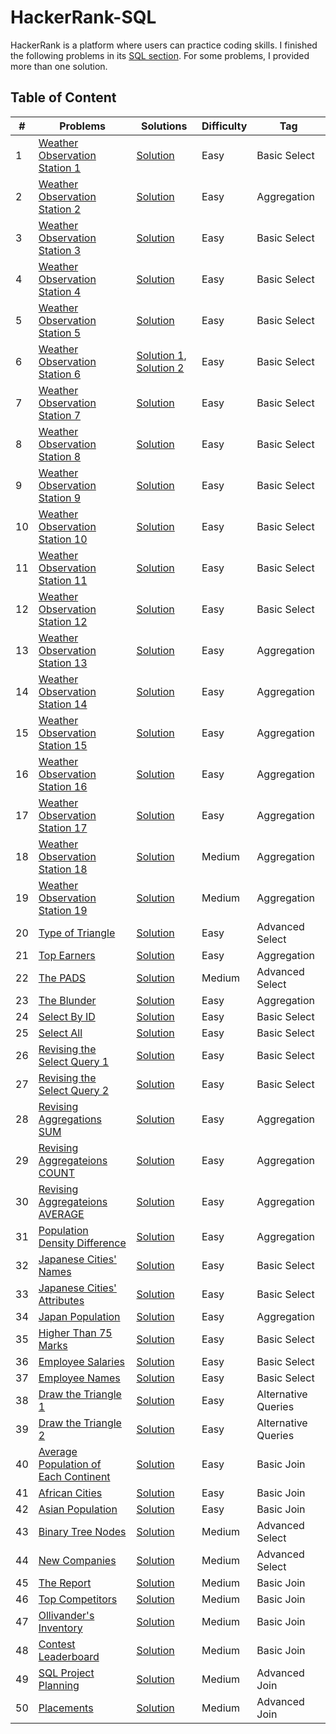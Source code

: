 # HackerRank-SQL
HackerRank is a platform where users can practice coding skills. I finished the following problems in its [SQL section](https://www.hackerrank.com/domains/sql). For some problems, I provided more than one solution.

## Table of Content

|  #  |    Problems    |   Solutions   |  Difficulty  | Tag                   
|-----|----------------|---------------|--------------|-------------
|1|[Weather Observation Station 1](https://github.com/HonglingLei/HackerRank-SQL/blob/master/hackerrank%20sql/weather-observation-station-1/weather-observation-station-1-English.pdf)|[Solution](https://github.com/HonglingLei/HackerRank-SQL/blob/master/hackerrank%20sql/weather-observation-station-1/sol1.sql) |Easy|Basic Select
|2|[Weather Observation Station 2](https://github.com/HonglingLei/HackerRank-SQL/blob/master/hackerrank%20sql/weather-observation-station-2/weather-observation-station-2-English.pdf)|[Solution](https://github.com/HonglingLei/HackerRank-SQL/blob/master/hackerrank%20sql/weather-observation-station-2/sol1.sql) |Easy|Aggregation
|3|[Weather Observation Station 3](https://github.com/HonglingLei/HackerRank-SQL/blob/master/hackerrank%20sql/weather-observation-station-3/weather-observation-station-3-English.pdf)|[Solution](https://github.com/HonglingLei/HackerRank-SQL/blob/master/hackerrank%20sql/weather-observation-station-3/sol1.sql) |Easy|Basic Select
|4|[Weather Observation Station 4](https://github.com/HonglingLei/HackerRank-SQL/blob/master/hackerrank%20sql/weather-observation-station-4/weather-observation-station-4-English.pdf)|[Solution](https://github.com/HonglingLei/HackerRank-SQL/blob/master/hackerrank%20sql/weather-observation-station-4/sol1.sql) |Easy|Basic Select
|5|[Weather Observation Station 5](https://github.com/HonglingLei/HackerRank-SQL/blob/master/hackerrank%20sql/weather-observation-station-5/weather-observation-station-5-English.pdf)|[Solution](https://github.com/HonglingLei/HackerRank-SQL/blob/master/hackerrank%20sql/weather-observation-station-5/sol1.sql) |Easy|Basic Select
|6|[Weather Observation Station 6](https://github.com/HonglingLei/HackerRank-SQL/blob/master/hackerrank%20sql/weather-observation-station-6/weather-observation-station-6-English.pdf)|[Solution 1](https://github.com/HonglingLei/HackerRank-SQL/blob/master/hackerrank%20sql/weather-observation-station-6/sol1.sql), [Solution 2](https://github.com/HonglingLei/HackerRank-SQL/blob/master/hackerrank%20sql/weather-observation-station-6/sol2.sql) |Easy|Basic Select
|7|[Weather Observation Station 7](https://github.com/HonglingLei/HackerRank-SQL/blob/master/hackerrank%20sql/weather-observation-station-7/weather-observation-station-7-English.pdf)|[Solution](https://github.com/HonglingLei/HackerRank-SQL/blob/master/hackerrank%20sql/weather-observation-station-7/sol1.sql) |Easy|Basic Select
|8|[Weather Observation Station 8](https://github.com/HonglingLei/HackerRank-SQL/blob/master/hackerrank%20sql/weather-observation-station-8/weather-observation-station-8-English.pdf)|[Solution](https://github.com/HonglingLei/HackerRank-SQL/blob/master/hackerrank%20sql/weather-observation-station-8/sol1.sql) |Easy|Basic Select
|9|[Weather Observation Station 9](https://github.com/HonglingLei/HackerRank-SQL/blob/master/hackerrank%20sql/weather-observation-station-9/weather-observation-station-9-English.pdf)|[Solution](https://github.com/HonglingLei/HackerRank-SQL/blob/master/hackerrank%20sql/weather-observation-station-9/sol1.sql) |Easy|Basic Select
|10|[Weather Observation Station 10](https://github.com/HonglingLei/HackerRank-SQL/blob/master/hackerrank%20sql/weather-observation-station-10/weather-observation-station-10-English.pdf)|[Solution](https://github.com/HonglingLei/HackerRank-SQL/blob/master/hackerrank%20sql/weather-observation-station-10/sol1.sql) |Easy|Basic Select
|11|[Weather Observation Station 11](https://github.com/HonglingLei/HackerRank-SQL/blob/master/hackerrank%20sql/weather-observation-station-11/weather-observation-station-11-English.pdf)|[Solution](https://github.com/HonglingLei/HackerRank-SQL/blob/master/hackerrank%20sql/weather-observation-station-11/sol1.sql) |Easy|Basic Select
|12|[Weather Observation Station 12](https://github.com/HonglingLei/HackerRank-SQL/blob/master/hackerrank%20sql/weather-observation-station-12/weather-observation-station-12-English.pdf)|[Solution](https://github.com/HonglingLei/HackerRank-SQL/blob/master/hackerrank%20sql/weather-observation-station-12/sol1.sql) |Easy|Basic Select
|13|[Weather Observation Station 13](https://github.com/HonglingLei/HackerRank-SQL/blob/master/hackerrank%20sql/weather-observation-station-13/weather-observation-station-13-English.pdf)|[Solution](https://github.com/HonglingLei/HackerRank-SQL/blob/master/hackerrank%20sql/weather-observation-station-13/sol1.sql) |Easy|Aggregation
|14|[Weather Observation Station 14](https://github.com/HonglingLei/HackerRank-SQL/blob/master/hackerrank%20sql/weather-observation-station-14/weather-observation-station-14-English.pdf)|[Solution](https://github.com/HonglingLei/HackerRank-SQL/blob/master/hackerrank%20sql/weather-observation-station-14/sol1.sql) |Easy|Aggregation
|15|[Weather Observation Station 15](https://github.com/HonglingLei/HackerRank-SQL/blob/master/hackerrank%20sql/weather-observation-station-15/weather-observation-station-15-English.pdf)|[Solution](https://github.com/HonglingLei/HackerRank-SQL/blob/master/hackerrank%20sql/weather-observation-station-15/sol1.sql) |Easy|Aggregation
|16|[Weather Observation Station 16](https://github.com/HonglingLei/HackerRank-SQL/blob/master/hackerrank%20sql/weather-observation-station-16/weather-observation-station-16-English.pdf)|[Solution](https://github.com/HonglingLei/HackerRank-SQL/blob/master/hackerrank%20sql/weather-observation-station-16/sol1.sql) |Easy|Aggregation
|17|[Weather Observation Station 17](https://github.com/HonglingLei/HackerRank-SQL/blob/master/hackerrank%20sql/weather-observation-station-17/weather-observation-station-17-English.pdf)|[Solution](https://github.com/HonglingLei/HackerRank-SQL/blob/master/hackerrank%20sql/weather-observation-station-17/sol1.sql) |Easy|Aggregation
|18|[Weather Observation Station 18](https://github.com/HonglingLei/HackerRank-SQL/blob/master/hackerrank%20sql/weather-observation-station-18/weather-observation-station-18-English.pdf)|[Solution](https://github.com/HonglingLei/HackerRank-SQL/blob/master/hackerrank%20sql/weather-observation-station-18/sol1.sql) |Medium|Aggregation
|19|[Weather Observation Station 19](https://github.com/HonglingLei/HackerRank-SQL/blob/master/hackerrank%20sql/weather-observation-station-19/weather-observation-station-19-English.pdf)|[Solution](https://github.com/HonglingLei/HackerRank-SQL/blob/master/hackerrank%20sql/weather-observation-station-19/sol1.sql) |Medium|Aggregation
|20|[Type of Triangle](https://github.com/HonglingLei/HackerRank-SQL/blob/master/hackerrank%20sql/type-of-triangle/what-type-of-triangle-English.pdf)|[Solution](https://github.com/HonglingLei/HackerRank-SQL/blob/master/hackerrank%20sql/type-of-triangle/sol1.sql) |Easy|Advanced Select
|21|[Top Earners](https://github.com/HonglingLei/HackerRank-SQL/blob/master/hackerrank%20sql/type-of-triangle/what-type-of-triangle-English.pdf)|[Solution](https://github.com/HonglingLei/HackerRank-SQL/blob/master/hackerrank%20sql/top-earners/sol1.sql) |Easy|Aggregation
|22|[The PADS](https://github.com/HonglingLei/HackerRank-SQL/blob/master/hackerrank%20sql/the-pads/the-pads-English.pdf)|[Solution](https://github.com/HonglingLei/HackerRank-SQL/blob/master/hackerrank%20sql/the-pads/sol1.sql) |Medium|Advanced Select
|23|[The Blunder](https://github.com/HonglingLei/HackerRank-SQL/blob/master/hackerrank%20sql/the-blunder/the-blunder-English.pdf)|[Solution](https://github.com/HonglingLei/HackerRank-SQL/blob/master/hackerrank%20sql/the-blunder/sol1.sql) |Easy|Aggregation
|24|[Select By ID](https://github.com/HonglingLei/HackerRank-SQL/blob/master/hackerrank%20sql/select-by-id/select-by-id-English.pdf)|[Solution](https://github.com/HonglingLei/HackerRank-SQL/blob/master/hackerrank%20sql/select-by-id/sol1.sql) |Easy|Basic Select
|25|[Select All](https://github.com/HonglingLei/HackerRank-SQL/blob/master/hackerrank%20sql/select-all/select-all-sql-English.pdf)|[Solution](https://github.com/HonglingLei/HackerRank-SQL/blob/master/hackerrank%20sql/select-all/sol1.sql) |Easy|Basic Select
|26|[Revising the Select Query 1](https://github.com/HonglingLei/HackerRank-SQL/blob/master/hackerrank%20sql/revising-the-select-query-1/revising-the-select-query-English.pdf)|[Solution](https://github.com/HonglingLei/HackerRank-SQL/blob/master/hackerrank%20sql/revising-the-select-query-1/sol1.sql) |Easy|Basic Select
|27|[Revising the Select Query 2](https://github.com/HonglingLei/HackerRank-SQL/blob/master/hackerrank%20sql/revising-the-select-query-2/revising-the-select-query-2-English.pdf)|[Solution](https://github.com/HonglingLei/HackerRank-SQL/blob/master/hackerrank%20sql/revising-the-select-query-2/sol1.sql) |Easy|Basic Select
|28|[Revising Aggregations SUM](https://github.com/HonglingLei/HackerRank-SQL/blob/master/hackerrank%20sql/revising-aggregations-sum/revising-aggregations-sum-English.pdf)|[Solution](https://github.com/HonglingLei/HackerRank-SQL/blob/master/hackerrank%20sql/revising-aggregations-sum/sol1.sql) |Easy|Aggregation
|29|[Revising Aggregateions COUNT](https://github.com/HonglingLei/HackerRank-SQL/blob/master/hackerrank%20sql/revising-aggregations-count/revising-aggregations-the-count-function-English.pdf)|[Solution](https://github.com/HonglingLei/HackerRank-SQL/blob/master/hackerrank%20sql/revising-aggregations-count/sol1.sql) |Easy|Aggregation
|30|[Revising Aggregateions AVERAGE](https://github.com/HonglingLei/HackerRank-SQL/blob/master/hackerrank%20sql/revising-aggregations-average/revising-aggregations-the-average-function-English.pdf)|[Solution](https://github.com/HonglingLei/HackerRank-SQL/blob/master/hackerrank%20sql/revising-aggregations-average/sol1.sql) |Easy|Aggregation
|31|[Population Density Difference](https://github.com/HonglingLei/HackerRank-SQL/blob/master/hackerrank%20sql/population-density-difference/population-density-difference-English.pdf)|[Solution](https://github.com/HonglingLei/HackerRank-SQL/blob/master/hackerrank%20sql/population-density-difference/sol1.sql) |Easy|Aggregation
|32|[Japanese Cities' Names](https://github.com/HonglingLei/HackerRank-SQL/blob/master/hackerrank%20sql/japanese-cities-names/japanese-cities-name-English.pdf)|[Solution](https://github.com/HonglingLei/HackerRank-SQL/blob/master/hackerrank%20sql/japanese-cities-names/sol1.sql) |Easy|Basic Select
|33|[Japanese Cities' Attributes](https://github.com/HonglingLei/HackerRank-SQL/blob/master/hackerrank%20sql/japanese-cities-attributes/japanese-cities-attributes-English.pdf)|[Solution](https://github.com/HonglingLei/HackerRank-SQL/blob/master/hackerrank%20sql/japanese-cities-attributes/sol1.sql) |Easy|Basic Select
|34|[Japan Population](https://github.com/HonglingLei/HackerRank-SQL/blob/master/hackerrank%20sql/japan-population/japan-population-English.pdf)|[Solution](https://github.com/HonglingLei/HackerRank-SQL/blob/master/hackerrank%20sql/japan-population/sol1.sql) |Easy|Aggregation
|35|[Higher Than 75 Marks](https://github.com/HonglingLei/HackerRank-SQL/blob/master/hackerrank%20sql/higher-than-75-marks/more-than-75-marks-English.pdf)|[Solution](https://github.com/HonglingLei/HackerRank-SQL/blob/master/hackerrank%20sql/higher-than-75-marks/sol1.sql) |Easy|Basic Select
|36|[Employee Salaries](https://github.com/HonglingLei/HackerRank-SQL/blob/master/hackerrank%20sql/employee-salaries/salary-of-employees-English.pdf)|[Solution](https://github.com/HonglingLei/HackerRank-SQL/blob/master/hackerrank%20sql/employee-salaries/sol1.sql) |Easy|Basic Select
|37|[Employee Names](https://github.com/HonglingLei/HackerRank-SQL/blob/master/hackerrank%20sql/employee-names/name-of-employees-English.pdf)|[Solution](https://github.com/HonglingLei/HackerRank-SQL/blob/master/hackerrank%20sql/employee-names/sol1.sql) |Easy|Basic Select
|38|[Draw the Triangle 1](https://github.com/HonglingLei/HackerRank-SQL/blob/master/hackerrank%20sql/draw-the-triangle-1/draw-the-triangle-1-English.pdf)|[Solution](https://github.com/HonglingLei/HackerRank-SQL/blob/master/hackerrank%20sql/draw-the-triangle-1/sol1.sql) |Easy|Alternative Queries
|39|[Draw the Triangle 2](https://github.com/HonglingLei/HackerRank-SQL/blob/master/hackerrank%20sql/draw-the-triangle-2/draw-the-triangle-2-English.pdf)|[Solution](https://github.com/HonglingLei/HackerRank-SQL/blob/master/hackerrank%20sql/draw-the-triangle-2/sol1.sql) |Easy|Alternative Queries
|40|[Average Population of Each Continent](https://github.com/HonglingLei/HackerRank-SQL/blob/master/hackerrank%20sql/average-population-of-each-continent/average-population-of-each-continent-English.pdf)|[Solution](https://github.com/HonglingLei/HackerRank-SQL/blob/master/hackerrank%20sql/average-population-of-each-continent/sol1.sql) |Easy|Basic Join
|41|[African Cities](https://github.com/HonglingLei/HackerRank-SQL/blob/master/hackerrank%20sql/african-cities/african-cities-English.pdf)|[Solution](https://github.com/HonglingLei/HackerRank-SQL/blob/master/hackerrank%20sql/african-cities/sol1.sql) |Easy|Basic Join
|42|[Asian Population](https://github.com/HonglingLei/HackerRank-SQL/blob/master/hackerrank%20sql/asian-population/asian-population-English.pdf)|[Solution](https://github.com/HonglingLei/HackerRank-SQL/blob/master/hackerrank%20sql/asian-population/sol1.sql) |Easy|Basic Join
|43|[Binary Tree Nodes](https://github.com/HonglingLei/HackerRank-SQL/blob/master/hackerrank%20sql/binary-tree-nodes/binary-search-tree-1-English.pdf)|[Solution](https://github.com/HonglingLei/HackerRank-SQL/blob/master/hackerrank%20sql/binary-tree-nodes/sol1.sql) |Medium|Advanced Select
|44|[New Companies](https://github.com/HonglingLei/HackerRank-SQL/blob/master/hackerrank%20sql/new-companies/the-company-English.pdf)|[Solution](https://github.com/HonglingLei/HackerRank-SQL/blob/master/hackerrank%20sql/new-companies/sol1.sql) |Medium|Advanced Select
|45|[The Report](https://github.com/HonglingLei/HackerRank-SQL/blob/master/hackerrank%20sql/the-report/the-report-English.pdf)|[Solution](https://github.com/HonglingLei/HackerRank-SQL/blob/master/hackerrank%20sql/the-report/sol1.sql) |Medium|Basic Join
|46|[Top Competitors](https://github.com/HonglingLei/HackerRank-SQL/blob/master/hackerrank%20sql/top-competitors/full-score-English.pdf)|[Solution](https://github.com/HonglingLei/HackerRank-SQL/blob/master/hackerrank%20sql/top-competitors/sol1.sql) |Medium|Basic Join
|47|[Ollivander's Inventory](https://github.com/HonglingLei/HackerRank-SQL/blob/master/hackerrank%20sql/harry-potter-and-wands/harry-potter-and-wands-English.pdf)|[Solution](https://github.com/HonglingLei/HackerRank-SQL/blob/master/hackerrank%20sql/harry-potter-and-wands/sol1.sql) |Medium|Basic Join
|48|[Contest Leaderboard](https://github.com/HonglingLei/HackerRank-SQL/blob/master/hackerrank%20sql/contest-leaderboard/contest-leaderboard-English.pdf)|[Solution](https://github.com/HonglingLei/HackerRank-SQL/blob/master/hackerrank%20sql/contest-leaderboard/sol1.sql) |Medium|Basic Join
|49|[SQL Project Planning](https://github.com/HonglingLei/HackerRank-SQL/blob/master/hackerrank%20sql/sql-project-planning/sql-projects-English.pdf)|[Solution](https://github.com/HonglingLei/HackerRank-SQL/blob/master/hackerrank%20sql/sql-project-planning/sol1.sql) |Medium|Advanced Join
|50|[Placements](https://github.com/HonglingLei/HackerRank-SQL/blob/master/hackerrank%20sql/placements/placements-English.pdf)|[Solution](https://github.com/HonglingLei/HackerRank-SQL/blob/master/hackerrank%20sql/placements/sol1.sql) |Medium|Advanced Join

